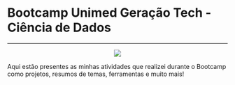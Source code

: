 # Bootcamp Unimed Geração Tech - Ciência de Dados
------

<p align="center">
  <img src="https://user-images.githubusercontent.com/100004569/201144430-0efbacd0-4cd2-42bb-9395-42bb585f3f55.png" >
</p>

Aqui estão presentes as minhas atividades que realizei durante o Bootcamp como projetos, resumos de temas, ferramentas e muito mais!
